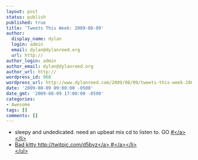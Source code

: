 ```yaml
---
layout: post
status: publish
published: true
title: 'Tweets This Week: 2009-08-09'
author:
  display_name: dylan
  login: admin
  email: dylan@dylanreed.org
  url: http://
author_login: admin
author_email: dylan@dylanreed.org
author_url: http://
wordpress_id: 968
wordpress_url: http://www.dylanreed.com/2009/08/09/tweets-this-week-2009-08-09/
date: '2009-08-09 09:00:00 -0500'
date_gmt: '2009-08-09 17:00:00 -0500'
categories:
- Awesome
tags: []
comments: []
---
```

<ul class="aktt_tweet_digest">
<li>sleepy and undedicated. need an upbeat mix cd to listen to. GO <a href="http:&#47;&#47;twitter.com&#47;awesomeguy&#47;statuses&#47;3148744017" class="aktt_tweet_time">#<&#47;a><&#47;li>
<li>Bad kitty <a href="http:&#47;&#47;twitpic.com&#47;d5bvz" rel="nofollow">http:&#47;&#47;twitpic.com&#47;d5bvz<&#47;a> <a href="http:&#47;&#47;twitter.com&#47;awesomeguy&#47;statuses&#47;3192541192" class="aktt_tweet_time">#<&#47;a><&#47;li><br />
<&#47;ul></p>
